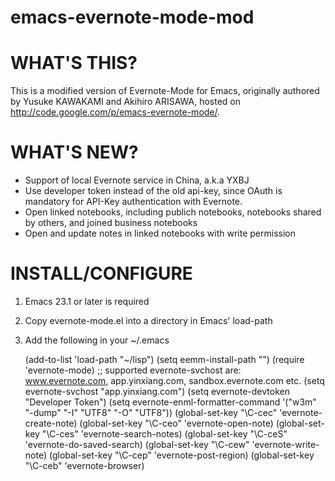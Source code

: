 emacs-evernote-mode-mod
=======================
# WHAT'S THIS?

This is a modified version of Evernote-Mode for Emacs, originally authored by Yusuke KAWAKAMI and Akihiro ARISAWA, hosted on http://code.google.com/p/emacs-evernote-mode/.

# WHAT'S NEW?

* Support of local Evernote service in China, a.k.a YXBJ
* Use developer token instead of the old api-key, since OAuth is mandatory for API-Key authentication with Evernote.
* Open linked notebooks, including publich notebooks, notebooks shared by others, and joined business notebooks
* Open and update notes in linked notebooks with write permission

# INSTALL/CONFIGURE

1. Emacs 23.1 or later is required
2. Copy evernote-mode.el into a directory in Emacs' load-path
3. Add the following in your ~/.emacs

    (add-to-list 'load-path "~/lisp")
    (setq eemm-install-path "<where this repo was checked out>")
    (require 'evernote-mode)
    ;; supported evernote-svchost are: www.evernote.com, app.yinxiang.com, sandbox.evernote.com etc.
    (setq evernote-svchost "app.yinxiang.com")
    (setq evernote-devtoken "Developer Token")
    (setq evernote-enml-formatter-command '("w3m" "-dump" "-I" "UTF8" "-O" "UTF8"))
    (global-set-key "\C-cec" 'evernote-create-note)
    (global-set-key "\C-ceo" 'evernote-open-note)
    (global-set-key "\C-ces" 'evernote-search-notes)
    (global-set-key "\C-ceS" 'evernote-do-saved-search)
    (global-set-key "\C-cew" 'evernote-write-note)
    (global-set-key "\C-cep" 'evernote-post-region)
    (global-set-key "\C-ceb" 'evernote-browser)


